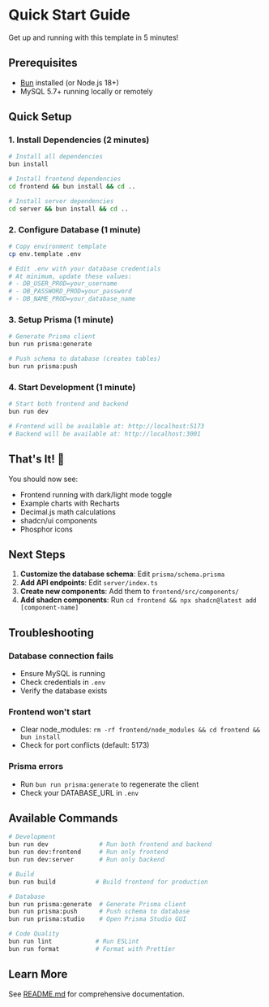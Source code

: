 # Quick Start Guide

Get up and running with this template in 5 minutes!

## Prerequisites

- [Bun](https://bun.sh) installed (or Node.js 18+)
- MySQL 5.7+ running locally or remotely

## Quick Setup

### 1. Install Dependencies (2 minutes)

```bash
# Install all dependencies
bun install

# Install frontend dependencies
cd frontend && bun install && cd ..

# Install server dependencies
cd server && bun install && cd ..
```

### 2. Configure Database (1 minute)

```bash
# Copy environment template
cp env.template .env

# Edit .env with your database credentials
# At minimum, update these values:
# - DB_USER_PROD=your_username
# - DB_PASSWORD_PROD=your_password
# - DB_NAME_PROD=your_database_name
```

### 3. Setup Prisma (1 minute)

```bash
# Generate Prisma client
bun run prisma:generate

# Push schema to database (creates tables)
bun run prisma:push
```

### 4. Start Development (1 minute)

```bash
# Start both frontend and backend
bun run dev

# Frontend will be available at: http://localhost:5173
# Backend will be available at: http://localhost:3001
```

## That's It! 🎉

You should now see:

- Frontend running with dark/light mode toggle
- Example charts with Recharts
- Decimal.js math calculations
- shadcn/ui components
- Phosphor icons

## Next Steps

1. **Customize the database schema**: Edit `prisma/schema.prisma`
2. **Add API endpoints**: Edit `server/index.ts`
3. **Create new components**: Add them to `frontend/src/components/`
4. **Add shadcn components**: Run `cd frontend && npx shadcn@latest add [component-name]`

## Troubleshooting

### Database connection fails

- Ensure MySQL is running
- Check credentials in `.env`
- Verify the database exists

### Frontend won't start

- Clear node_modules: `rm -rf frontend/node_modules && cd frontend && bun install`
- Check for port conflicts (default: 5173)

### Prisma errors

- Run `bun run prisma:generate` to regenerate the client
- Check your DATABASE_URL in `.env`

## Available Commands

```bash
# Development
bun run dev              # Run both frontend and backend
bun run dev:frontend     # Run only frontend
bun run dev:server       # Run only backend

# Build
bun run build           # Build frontend for production

# Database
bun run prisma:generate  # Generate Prisma client
bun run prisma:push      # Push schema to database
bun run prisma:studio    # Open Prisma Studio GUI

# Code Quality
bun run lint            # Run ESLint
bun run format          # Format with Prettier
```

## Learn More

See [README.md](./README.md) for comprehensive documentation.
